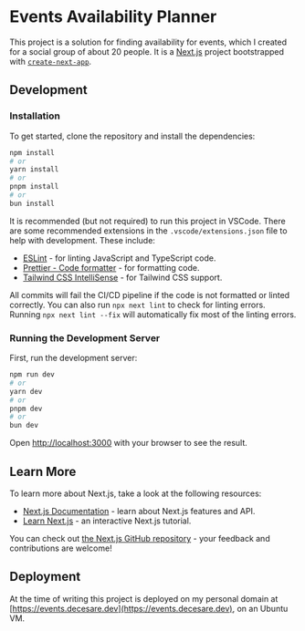 # Events Availability Planner

This project is a solution for finding availability for events, which I created for a social group of about 20 people.
It is a [Next.js](https://nextjs.org) project bootstrapped with [`create-next-app`](https://nextjs.org/docs/app/api-reference/cli/create-next-app).

## Development

### Installation

To get started, clone the repository and install the dependencies:

```bash
npm install
# or
yarn install
# or
pnpm install
# or
bun install
```

It is recommended (but not required) to run this project in VSCode. There are
some recommended extensions in the `.vscode/extensions.json` file to help with
development. These include:

- [ESLint](https://marketplace.visualstudio.com/items?itemName=dbaeumer.vscode-eslint) - for linting JavaScript and TypeScript code.
- [Prettier - Code formatter](https://marketplace.visualstudio.com/items?itemName=esbenp.prettier-vscode) - for formatting code.
- [Tailwind CSS IntelliSense](https://marketplace.visualstudio.com/items?itemName=bradlc.vscode-tailwindcss) - for Tailwind CSS support.

All commits will fail the CI/CD pipeline if the code is not formatted or linted correctly.
You can also run `npx next lint` to check for linting errors. Running `npx next lint --fix` will automatically fix most of the linting errors.

### Running the Development Server

First, run the development server:

```bash
npm run dev
# or
yarn dev
# or
pnpm dev
# or
bun dev
```

Open [http://localhost:3000](http://localhost:3000) with your browser to see the result.

## Learn More

To learn more about Next.js, take a look at the following resources:

- [Next.js Documentation](https://nextjs.org/docs) - learn about Next.js features and API.
- [Learn Next.js](https://nextjs.org/learn) - an interactive Next.js tutorial.

You can check out [the Next.js GitHub repository](https://github.com/vercel/next.js) - your feedback and contributions are welcome!

## Deployment

At the time of writing this project is deployed on my personal domain at [https://events.decesare.dev](https://events.decesare.dev),
on an Ubuntu VM.
